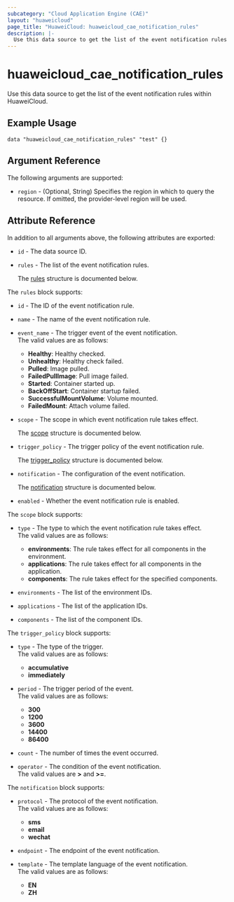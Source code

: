 ```yaml
---
subcategory: "Cloud Application Engine (CAE)"
layout: "huaweicloud"
page_title: "HuaweiCloud: huaweicloud_cae_notification_rules"
description: |-
  Use this data source to get the list of the event notification rules within HuaweiCloud.
---
```


# huaweicloud_cae_notification_rules

Use this data source to get the list of the event notification rules within HuaweiCloud.

## Example Usage

```hcl
data "huaweicloud_cae_notification_rules" "test" {}
```

## Argument Reference

The following arguments are supported:

* `region` - (Optional, String) Specifies the region in which to query the resource.
  If omitted, the provider-level region will be used.

## Attribute Reference

In addition to all arguments above, the following attributes are exported:

* `id` - The data source ID.

* `rules` - The list of the event notification rules.

  The [rules](#rules_struct) structure is documented below.

<a name="rules_struct"></a>
The `rules` block supports:

* `id` - The ID of the event notification rule.

* `name` - The name of the event notification rule.

* `event_name` - The trigger event of the event notification.  
  The valid values are as follows:
  + **Healthy**: Healthy checked.
  + **Unhealthy**: Healthy check failed.
  + **Pulled**: Image pulled.
  + **FailedPullImage**: Pull image failed.
  + **Started**: Container started up.
  + **BackOffStart**: Container startup failed.
  + **SuccessfulMountVolume**: Volume mounted.
  + **FailedMount**: Attach volume failed.

* `scope` - The scope in which event notification rule takes effect.

  The [scope](#rules_scope_struct) structure is documented below.

* `trigger_policy` - The trigger policy of the event notification rule.

  The [trigger_policy](#rules_trigger_policy_struct) structure is documented below.

* `notification` - The configuration of the event notification.

  The [notification](#rules_notification_struct) structure is documented below.

* `enabled` - Whether the event notification rule is enabled.

<a name="rules_scope_struct"></a>
The `scope` block supports:

* `type` - The type to which the event notification rule takes effect.  
  The valid values are as follows:
  + **environments**: The rule takes effect for all components in the environment.
  + **applications**: The rule takes effect for all components in the application.
  + **components**: The rule takes effect for the specified components.

* `environments` - The list of the environment IDs.

* `applications` - The list of the application IDs.

* `components` - The list of the component IDs.

<a name="rules_trigger_policy_struct"></a>
The `trigger_policy` block supports:

* `type` - The type of the trigger.  
  The valid values are as follows:
  + **accumulative**
  + **immediately**

* `period` - The trigger period of the event.  
  The valid values are as follows:
  + **300**
  + **1200**
  + **3600**
  + **14400**
  + **86400**

* `count` - The number of times the event occurred.

* `operator` - The condition of the event notification.  
  The valid values are **>** and **>=**.

<a name="rules_notification_struct"></a>
The `notification` block supports:

* `protocol` - The protocol of the event notification.  
  The valid values are as follows:
  + **sms**
  + **email**
  + **wechat**

* `endpoint` - The endpoint of the event notification.

* `template` - The template language of the event notification.  
  The valid values are as follows:  
  + **EN**
  + **ZH**
